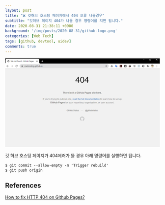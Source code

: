```yaml
---
layout: post
title: "❌ 깃허브 호스팅 페이지에서 404 오류 나올경우"
subtitle: "깃허브 페이지 404가 나올 경우 명령어를 치면 됩니다."
date: 2020-08-31 21:38:11 +0900
background: '/img/posts/2020-08-31/github-logo.png'
categories: [Web Tech]
tags: [github, devtool, uidev]
comments: true
---
```


![github page 404 error](/img/posts/2020-08-31/github-page-404.PNG)

깃 허브 호스팅 페이지가 404에러가 뜰 경우 아래 명령어를 실행하면 됩니다.
```
$ git commit --allow-empty -m 'Trigger rebuild'
$ git push origin
```
## References
[How to fix HTTP 404 on Github Pages?](https://stackoverflow.com/questions/11577147/how-to-fix-http-404-on-github-pages/45907768#45907768)
